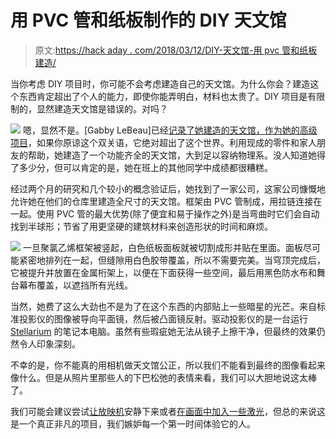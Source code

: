 # 用 PVC 管和纸板制作的 DIY 天文馆

> 原文:[https://hack aday . com/2018/03/12/DIY-天文馆-用 pvc 管和纸板建造/](https://hackaday.com/2018/03/12/diy-planetarium-built-from-pvc-pipes-and-cardboard/)

当你考虑 DIY 项目时，你可能不会考虑建造自己的天文馆。为什么你会？建造这个东西肯定超出了个人的能力，即使你能弄明白，材料也太贵了。DIY 项目是有限制的，显然建造天文馆是错误的。对吗？

[![](../Images/01db8a95dd6d5b66db7d3840ba486bd7.png)](https://hackaday.com/wp-content/uploads/2018/03/diyplanet_detail.jpg) 嗯，显然不是。[Gabby LeBeau]已经[记录了她建造的天文馆，作为她的高级项目](https://imgur.com/gallery/Mq4al)，如果你原谅这个双关语，它绝对超出了这个世界。利用现成的零件和家人朋友的帮助，她建造了一个功能齐全的天文馆，大到足以容纳物理系。没人知道她得了多少分，但可以肯定的是，她在班上的其他同学中成绩都很糟糕。

经过两个月的研究和几个较小的概念验证后，她找到了一家公司，这家公司慷慨地允许她在他们的仓库里建造全尺寸的天文馆。框架由 PVC 管制成，用拉链连接在一起。使用 PVC 管的最大优势(除了便宜和易于操作之外)是当弯曲时它们会自动找到半球形；节省了用更坚硬的建筑材料来创造形状的时间和麻烦。

[![](../Images/69d8c904ee67e9fe87b3d9a3d2247e21.png)](https://hackaday.com/wp-content/uploads/2018/03/diyplanet_detail2.jpg) 一旦聚氯乙烯框架被竖起，白色纸板面板就被切割成形并贴在里面。面板尽可能紧密地排列在一起，但缝隙用白色胶带覆盖，所以不需要完美。当穹顶完成后，它被提升并放置在金属桁架上，以便在下面获得一些空间，最后用黑色防水布和舞台幕布覆盖，以遮挡所有光线。

当然，她费了这么大劲也不是为了在这个东西的内部贴上一些暗星的光芒。来自标准投影仪的图像被导向平面镜，然后被凸面镜反射。驱动投影仪的是一台运行 [Stellarium](http://stellarium.org) 的笔记本电脑。虽然有些瑕疵她无法从镜子上擦干净，但最终的效果仍然令人印象深刻。

不幸的是，你不能真的用相机做天文馆公正，所以我们不能看到最终的图像看起来像什么。但是从照片里那些人的下巴松弛的表情来看，我们可以大胆地说这太棒了。

我们可能会建议尝试[让放映机](https://hackaday.com/2016/04/14/quieting-a-cheap-lcd-projector/)安静下来或者[在画面中加入一些激光](https://hackaday.com/2017/08/29/boredom-lasers-projector/)，但总的来说这是一个真正非凡的项目，我们嫉妒每一个第一时间体验它的人。